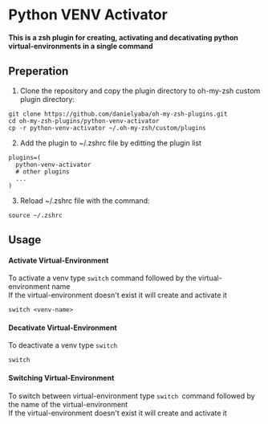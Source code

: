 # Python VENV Activator

<h4>This is a zsh plugin for creating, activating and decativating python virtual-environments in a single command</h4>

## Preperation
1. Clone the repository and copy the plugin directory to oh-my-zsh custom plugin directory:
```
git clone https://github.com/danielyaba/oh-my-zsh-plugins.git
cd oh-my-zsh-plugins/python-venv-activator
cp -r python-venv-activator ~/.oh-my-zsh/custom/plugins
```

2. Add the plugin to ~/.zshrc file by editting the plugin list
```
plugins=(
  python-venv-activator
  # other plugins
  ...
)
```

3. Reload ~/.zshrc file with the command:
```
source ~/.zshrc
```

## Usage

#### Activate Virtual-Environment
To activate a venv type ```switch``` command followed by the virtual-environment name  
If the virtual-environment doesn't exist it will create and activate it
```
switch <venv-name>
```

#### Decativate Virtual-Environment
To deactivate a venv type ```switch```
```
switch
```

#### Switching Virtual-Environment
To switch between virtual-environment type ```switch ```command followed by the name of the virtual-environment  
If the virtual-environment doesn't exist it will create and activate it

 